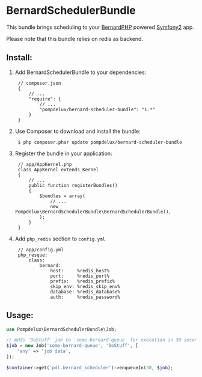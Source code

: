# BernardSchedulerBundle

This bundle brings scheduling to your [BernardPHP](http://bernardphp.com/) powered [Symfony2](http://symfony.com/) app.

Please note that this bundle relies on redis as backend.

## Install:

1. Add BernardSchedulerBundle to your dependencies:

        // composer.json
        {
            // ...
            "require": {
                // ...
                "pompdelux/bernard-scheduler-bundle": "1.*"
            }
        }
2. Use Composer to download and install the bundle:

        $ php composer.phar update pompdelux/bernard-scheduler-bundle

3. Register the bundle in your application:

        // app/AppKernel.php
        class AppKernel extends Kernel
        {
            // ...
            public function registerBundles()
            {
                $bundles = array(
                    // ...
                    new Pompdelux\BernardSchedulerBundle\BernardSchedulerBundle(),
                );
            }
        }

4. Add `php_redis` section to `config.yml`

        // app/config.yml
        php_resque:
            class:
                bernard:
                    host:     %redis_host%
                    port:     %redis_port%
                    prefix:   %redis_prefix%
                    skip_env: %redis_skip_env%
                    database: %redis_database%
                    auth:     %redis_password%


## Usage:

```php
use Pompdelux\BernardSchedulerBundle\Job;

// Adds 'DoStuff' job to 'some-bernard-queue' for execution in 30 seconds.
$job = new Job('some-bernard-queue', 'DoStuff', [
    'any' => 'job data',
]);

$container->get('pdl.bernard_scheduler')->enqueueIn(30, $job);
```
